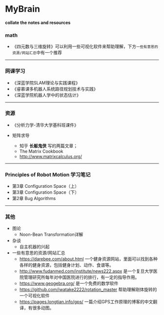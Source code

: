 # MyBrain
**collate the notes and resources** 

### math

* 《四元数与三维旋转》可以利用一些可视化软件来帮助理解，下方`一些有意思的资源/网站汇总`中有一个推荐

---

### 网课学习

* 《深蓝学院SLAM理论与实践课程》
* 《睿慕课多机器人系统路径规划技术与实践》
* 《深蓝学院机器人学中的状态估计》

---

### 资源

* 《分析力学-清华大学基科班课件》

* 矩阵求导

  + 知乎 **长躯鬼侠** 写的两篇文章；
  + The Matrix Cookbook 
  + http://www.matrixcalculus.org/




---

### Principles of Robot Motion 学习笔记

* 第3章 Configuration Space（上）
* 第3章 Configuration Space（下）
* 第2章 Bug Algorithms



---

### 其他

* 图论
  + Noon-Bean Transformation详解
* 杂谈
  + 自主机器的兴起
* 一些有意思的资源/网站汇总
  + https://darebee.com/about.html 一个健身资源网站，里面可以找到各种各样的健身资源，包括健身计划、动作、食谱等。
  + http://www.fudanmed.com/institute/news222.aspx 是一个复旦大学医院管理研究所每年对中国医院进行的排行，有一定的指导作用。
  + https://www.geogebra.org/ 是一个免费的数学软件
  + https://github.com/iwatake2222/rotation_master 帮助理解刚体旋转的一个可视化软件
  + https://pages.longtian.info/gps/ 一篇介绍GPS工作原理的博客的中文翻译，有很多动图。

